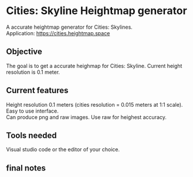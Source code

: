 # Cities: Skyline Heightmap generator
A accurate heightmap generator for Cities: Skylines.  
Application: https://cities.heightmap.space

## Objective
The goal is to get a accurate heighmap for Cities: Skyline. Current height resolution is 0.1 meter.

## Current features
Height resolution 0.1 meters (cities resolution = 0.015 meters at 1:1 scale).  
Easy to use interface.  
Can produce png and raw images. Use raw for heighest accuracy.

## Tools needed
Visual studio code or the editor of your choice.


## final notes
